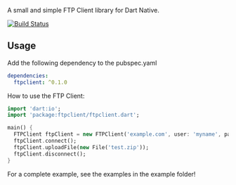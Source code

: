 A small and simple FTP Client library for Dart Native.

[![Build Status](https://travis-ci.org/Nexific/dart_ftpclient.svg?branch=master)](https://travis-ci.org/Nexific/dart_ftpclient)

## Usage

Add the following dependency to the pubspec.yaml

```yaml
dependencies:
  ftpclient: ^0.1.0
```

How to use the FTP Client:

```dart
import 'dart:io';
import 'package:ftpclient/ftpclient.dart';

main() {
  FTPClient ftpClient = new FTPClient('example.com', user: 'myname', pass: 'mypass');
  ftpClient.connect();
  ftpClient.uploadFile(new File('test.zip'));
  ftpClient.disconnect();
}
```

For a complete example, see the examples in the example folder!
